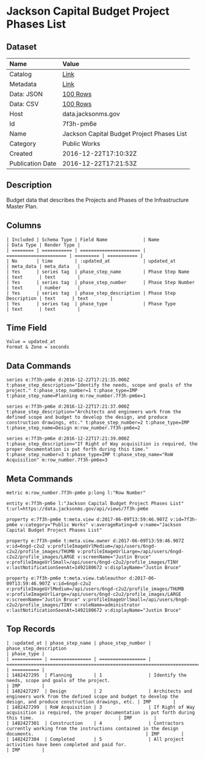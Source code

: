 # Jackson Capital Budget Project Phases List

## Dataset

| Name | Value |
| :--- | :---- |
| Catalog | [Link](https://catalog.data.gov/dataset/jackson-capital-budget-project-phases-list) |
| Metadata | [Link](https://data.jacksonms.gov/api/views/7f3h-pm6e) |
| Data: JSON | [100 Rows](https://data.jacksonms.gov/api/views/7f3h-pm6e/rows.json?max_rows=100) |
| Data: CSV | [100 Rows](https://data.jacksonms.gov/api/views/7f3h-pm6e/rows.csv?max_rows=100) |
| Host | data.jacksonms.gov |
| Id | 7f3h-pm6e |
| Name | Jackson Capital Budget Project Phases List |
| Category | Public Works |
| Created | 2016-12-22T17:10:32Z |
| Publication Date | 2016-12-22T17:21:53Z |

## Description

Budget data that describes the Projects and Phases of the Infrastructure Master Plan.

## Columns

```ls
| Included | Schema Type | Field Name             | Name                   | Data Type | Render Type |
| ======== | =========== | ====================== | ====================== | ========= | =========== |
| No       | time        | :updated_at            | updated_at             | meta_data | meta_data   |
| Yes      | series tag  | phase_step_name        | Phase Step Name        | text      | text        |
| Yes      | series tag  | phase_step_number      | Phase Step Number      | text      | number      |
| Yes      | series tag  | phase_step_description | Phase Step Description | text      | text        |
| Yes      | series tag  | phase_type             | Phase Type             | text      | text        |
```

## Time Field

```ls
Value = updated_at
Format & Zone = seconds
```

## Data Commands

```ls
series e:7f3h-pm6e d:2016-12-22T17:21:35.000Z t:phase_step_description="Identify the needs, scope and goals of the project." t:phase_step_number=1 t:phase_type=IMP t:phase_step_name=Planning m:row_number.7f3h-pm6e=1

series e:7f3h-pm6e d:2016-12-22T17:21:37.000Z t:phase_step_description="Architects and engineers work from the defined scope and budget to develop the design, and produce construction drawings, etc." t:phase_step_number=2 t:phase_type=IMP t:phase_step_name=Design m:row_number.7f3h-pm6e=2

series e:7f3h-pm6e d:2016-12-22T17:21:39.000Z t:phase_step_description="If Right of Way acquisition is required, the proper documentation is put forth during this time." t:phase_step_number=3 t:phase_type=IMP t:phase_step_name="RoW Acquisition" m:row_number.7f3h-pm6e=3
```

## Meta Commands

```ls
metric m:row_number.7f3h-pm6e p:long l:"Row Number"

entity e:7f3h-pm6e l:"Jackson Capital Budget Project Phases List" t:url=https://data.jacksonms.gov/api/views/7f3h-pm6e

property e:7f3h-pm6e t:meta.view d:2017-06-09T13:59:46.907Z v:id=7f3h-pm6e v:category="Public Works" v:averageRating=0 v:name="Jackson Capital Budget Project Phases List"

property e:7f3h-pm6e t:meta.view.owner d:2017-06-09T13:59:46.907Z v:id=6ngd-c2u2 v:profileImageUrlMedium=/api/users/6ngd-c2u2/profile_images/THUMB v:profileImageUrlLarge=/api/users/6ngd-c2u2/profile_images/LARGE v:screenName="Justin Bruce" v:profileImageUrlSmall=/api/users/6ngd-c2u2/profile_images/TINY v:lastNotificationSeenAt=1492180672 v:displayName="Justin Bruce"

property e:7f3h-pm6e t:meta.view.tableauthor d:2017-06-09T13:59:46.907Z v:id=6ngd-c2u2 v:profileImageUrlMedium=/api/users/6ngd-c2u2/profile_images/THUMB v:profileImageUrlLarge=/api/users/6ngd-c2u2/profile_images/LARGE v:screenName="Justin Bruce" v:profileImageUrlSmall=/api/users/6ngd-c2u2/profile_images/TINY v:roleName=administrator v:lastNotificationSeenAt=1492180672 v:displayName="Justin Bruce"
```

## Top Records

```ls
| :updated_at | phase_step_name | phase_step_number | phase_step_description                                                                                                         | phase_type | 
| =========== | =============== | ================= | ============================================================================================================================== | ========== | 
| 1482427295  | Planning        | 1                 | Identify the needs, scope and goals of the project.                                                                            | IMP        | 
| 1482427297  | Design          | 2                 | Architects and engineers work from the defined scope and budget to develop the design, and produce construction drawings, etc. | IMP        | 
| 1482427299  | RoW Acquisition | 3                 | If Right of Way acquisition is required, the proper documentation is put forth during this time.                               | IMP        | 
| 1482427301  | Construction    | 4                 | Contractors currently working from the instructions contained in the design documents.                                         | IMP        | 
| 1482427304  | Completed       | 5                 | All project activities have been completed and paid for.                                                                       | IMP        | 
```